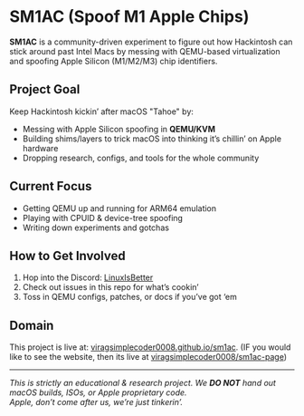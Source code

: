 # SM1AC (Spoof M1 Apple Chips)

**SM1AC** is a community-driven experiment to figure out how Hackintosh can stick around past Intel Macs by messing with QEMU-based virtualization and spoofing Apple Silicon (M1/M2/M3) chip identifiers.

## Project Goal
Keep Hackintosh kickin’ after macOS "Tahoe" by:
- Messing with Apple Silicon spoofing in **QEMU/KVM**  
- Building shims/layers to trick macOS into thinking it’s chillin’ on Apple hardware  
- Dropping research, configs, and tools for the whole community  

## Current Focus
- Getting QEMU up and running for ARM64 emulation  
- Playing with CPUID & device-tree spoofing  
- Writing down experiments and gotchas  

## How to Get Involved
1. Hop into the Discord: [LinuxIsBetter](https://discord.gg/qawDTR6Wg2)  
2. Check out issues in this repo for what’s cookin’  
3. Toss in QEMU configs, patches, or docs if you’ve got ‘em  

## Domain
This project is live at: [viragsimplecoder0008.github.io/sm1ac](https://github.com/sm1ac). (IF you would like to see the website, then its live at [viragsimplecoder0008/sm1ac-page](https://viragsimplecoder0008.github.io/sm1ac-page))  

---
*This is strictly an educational & research project. We **DO NOT** hand out macOS builds, ISOs, or Apple proprietary code.*  
*Apple, don’t come after us, we’re just tinkerin’.*  
